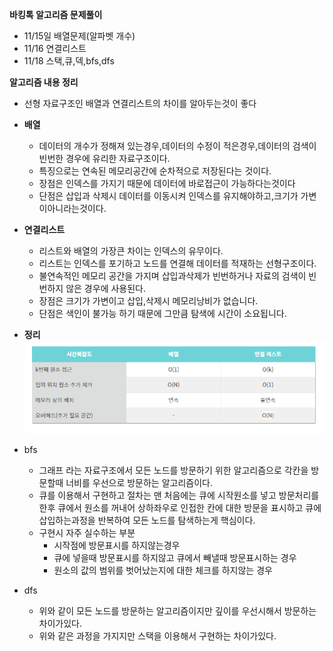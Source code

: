 **바킹톡 알고리즘 문제풀이**
- 11/15일 배열문제(알파벳 개수)
- 11/16 연결리스트
- 11/18 스택,큐,덱,bfs,dfs

**알고리즘 내용 정리**
- 선형 자료구조인 배열과 연결리스트의 차이를 알아두는것이 좋다
- **배열**
  - 데이터의 개수가 정해져 있는경우,데이터의 수정이 적은경우,데이터의 검색이 빈번한 경우에 유리한 자료구조이다.
  - 특징으로는 연속된 메모리공간에 순차적으로  저장된다는 것이다.
  - 장점은 인덱스를 가지기 때문에 데이터에 바로접근이 가능하다는것이다
  - 단점은 삽입과 삭제시 데이터를 이동시켜 인덱스를 유지해야하고,크기가 가변이아니라는것이다.
- **연결리스트**
  - 리스트와 배열의 가장큰 차이는 인덱스의 유무이다.
  - 리스트는 인덱스를 포기하고 노드를 연결해 데이터를 적재하는 선형구조이다.
  - 불연속적인 메모리 공간을 가지며 삽입과삭제가 빈번하거나 자료의 검색이 빈번하지 않은 경우에 사용된다.
  - 장점은 크기가 가변이고 삽입,삭제시 메모리낭비가 없습니다.
  - 단점은 색인이 불가능 하기 때문에 그만큼 탐색에 시간이 소요됩니다.
- **정리**
![img.png](img.png)

- bfs
  - 그래프 라는 자료구조에서 모든 노드를 방문하기 위한 알고리즘으로 각칸을 방문할때 너비를 우선으로 방문하는 알고리즘이다.
  - 큐를 이용해서 구현하고 절차는 맨 처음에는 큐에 시작원소를 넣고 방문처리를 한후 큐에서 원소를 꺼내어 상하좌우로 인접한 칸에 대한 방문을 표시하고 큐에 삽입하는과정을 반복하여 모든 노드를 탐색하는게 핵심이다.
  - 구현시 자주 실수하는 부분
    - 시작점에 방문표시를 하지않는경우
    - 큐에 넣을때 방문표시를 하지않고 큐에서 빼낼때 방문표시하는 경우
    - 원소의 값의 범위를 벗어났는지에 대한 체크를 하지않는 경우
- dfs
  - 위와 같이 모든 노드를 방문하는 알고리즘이지만 깊이를 우선시해서 방문하는 차이가있다.
  - 위와 같은 과정을 가지지만 스택을 이용해서 구현하는 차이가있다.